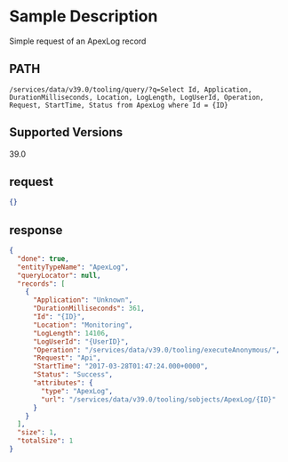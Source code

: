 # Sample Description
Simple request of an ApexLog record

## PATH
```
/services/data/v39.0/tooling/query/?q=Select Id, Application, DurationMilliseconds, Location, LogLength, LogUserId, Operation, Request, StartTime, Status from ApexLog where Id = {ID}
```
## Supported Versions
39.0

## request
 ```json
 {}
```

## response
```json
{
  "done": true,
  "entityTypeName": "ApexLog",
  "queryLocator": null,
  "records": [
    {
      "Application": "Unknown",
      "DurationMilliseconds": 361,
      "Id": "{ID}",
      "Location": "Monitoring",
      "LogLength": 14106,
      "LogUserId": "{UserID}",
      "Operation": "/services/data/v39.0/tooling/executeAnonymous/",
      "Request": "Api",
      "StartTime": "2017-03-28T01:47:24.000+0000",
      "Status": "Success",
      "attributes": {
        "type": "ApexLog",
        "url": "/services/data/v39.0/tooling/sobjects/ApexLog/{ID}"
      }
    }
  ],
  "size": 1,
  "totalSize": 1
}
```
